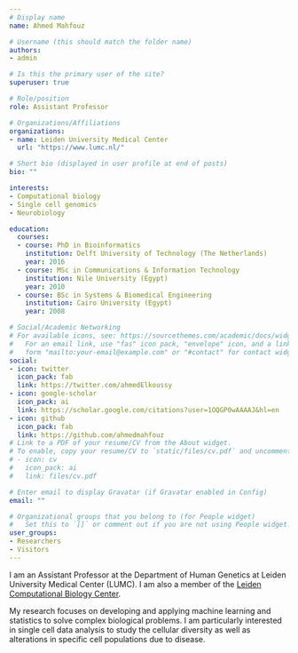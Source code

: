 ```yaml
---
# Display name
name: Ahmed Mahfouz

# Username (this should match the folder name)
authors:
- admin

# Is this the primary user of the site?
superuser: true

# Role/position
role: Assistant Professor

# Organizations/Affiliations
organizations:
- name: Leiden University Medical Center
  url: "https://www.lumc.nl/"

# Short bio (displayed in user profile at end of posts)
bio: ""

interests:
- Computational biology
- Single cell genomics
- Neurobiology

education:
  courses:
  - course: PhD in Bioinformatics
    institution: Delft University of Technology (The Netherlands)
    year: 2016
  - course: MSc in Communications & Information Technology
    institution: Nile University (Egypt)
    year: 2010
  - course: BSc in Systems & Biomedical Engineering
    institution: Cairo University (Egypt)
    year: 2008

# Social/Academic Networking
# For available icons, see: https://sourcethemes.com/academic/docs/widgets/#icons
#   For an email link, use "fas" icon pack, "envelope" icon, and a link in the
#   form "mailto:your-email@example.com" or "#contact" for contact widget.
social:
- icon: twitter
  icon_pack: fab
  link: https://twitter.com/ahmedElkoussy
- icon: google-scholar
  icon_pack: ai
  link: https://scholar.google.com/citations?user=1OQGP0wAAAAJ&hl=en
- icon: github
  icon_pack: fab
  link: https://github.com/ahmedmahfouz
# Link to a PDF of your resume/CV from the About widget.
# To enable, copy your resume/CV to `static/files/cv.pdf` and uncomment the lines below.  
# - icon: cv
#   icon_pack: ai
#   link: files/cv.pdf

# Enter email to display Gravatar (if Gravatar enabled in Config)
email: ""

# Organizational groups that you belong to (for People widget)
#   Set this to `[]` or comment out if you are not using People widget.  
user_groups:
- Researchers
- Visitors
---
```


I am an Assistant Professor at the Department of Human Genetics at Leiden University Medical Center (LUMC). I am also a member of the [Leiden Computational Biology Center](https://www.lcbc.nl/).

My research focuses on developing and applying machine learning and statistics to solve complex biological problems. I am particularly interested in single cell data analysis to study the cellular diversity as well as alterations in specific cell populations due to disease.
